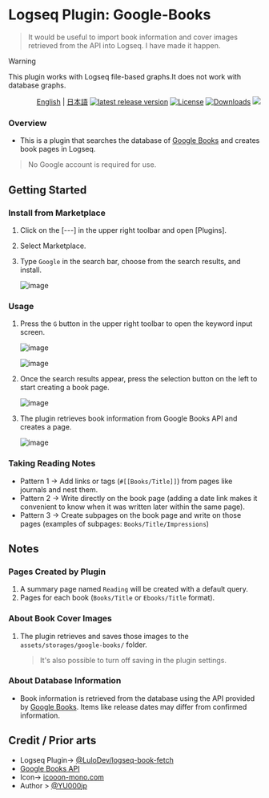 # Logseq Plugin: Google-Books

> It would be useful to import book information and cover images retrieved from the API into Logseq. I have made it happen.

> [!WARNING]
> This plugin works with Logseq file-based graphs.It does not work with database graphs.

<div align="right">
   
[English](https://github.com/YU000jp/logseq-plugin-google-books) | [日本語](https://github.com/YU000jp/logseq-plugin-google-books/blob/master/README.ja.md) [![latest release version](https://img.shields.io/github/v/release/YU000jp/logseq-plugin-google-books)](https://github.com/YU000jp/logseq-plugin-google-books/releases)
[![License](https://img.shields.io/github/license/YU000jp/logseq-plugin-google-books?color=blue)](https://github.com/YU000jp/logseq-plugin-google-books/blob/main/LICENSE)
[![Downloads](https://img.shields.io/github/downloads/YU000jp/logseq-plugin-google-books/total.svg)](https://github.com/YU000jp/logseq-plugin-google-books/releases) <a href="https://www.buymeacoffee.com/yu000japan"><img src="https://img.buymeacoffee.com/button-api/?text=Buy me a pizza&emoji=🍕&slug=yu000japan&button_colour=FFDD00&font_colour=000000&font_family=Poppins&outline_colour=000000&coffee_colour=ffffff" /></a>
</div>

### Overview

- This is a plugin that searches the database of [Google Books](https://books.google.com/) and creates book pages in Logseq.
> No Google account is required for use.

## Getting Started

### Install from Marketplace

1. Click on the [---] in the upper right toolbar and open [Plugins].
1. Select Marketplace.
1. Type `Google` in the search bar, choose from the search results, and install.

   ![image](https://github.com/YU000jp/logseq-plugin-google-books/assets/111847207/95d3bf4e-59ef-4de8-b7ec-2741ef42768e)

### Usage

1. Press the `G` button in the upper right toolbar to open the keyword input screen.

   ![image](https://github.com/YU000jp/logseq-plugin-google-books/assets/111847207/95cabefd-ef37-4a26-9ae7-c0d877a287f7)

   ![image](https://github.com/YU000jp/logseq-plugin-google-books/assets/111847207/75cbf770-b18d-4325-9c8c-07624d8372d7)
1. Once the search results appear, press the selection button on the left to start creating a book page.

   ![image](https://github.com/YU000jp/logseq-plugin-google-books/assets/111847207/52041143-0fec-4155-9b6d-28de6cacff41)
1. The plugin retrieves book information from Google Books API and creates a page.

   ![image](https://github.com/YU000jp/logseq-plugin-google-books/assets/111847207/8d9db0aa-a2d7-453b-a771-138c2b261196)

### Taking Reading Notes

- Pattern 1 -> Add links or tags (`#[[Books/Title]]`) from pages like journals and nest them.
- Pattern 2 -> Write directly on the book page (adding a date link makes it convenient to know when it was written later within the same page).
- Pattern 3 -> Create subpages on the book page and write on those pages (examples of subpages: `Books/Title/Impressions`)

## Notes

### Pages Created by Plugin

1. A summary page named `Reading` will be created with a default query.
1. Pages for each book (`Books/Title` or `Ebooks/Title` format).

### About Book Cover Images

1. The plugin retrieves and saves those images to the `assets/storages/google-books/` folder.
   > It's also possible to turn off saving in the plugin settings.

### About Database Information

- Book information is retrieved from the database using the API provided by [Google Books](https://books.google.com/). Items like release dates may differ from confirmed information.

## Credit / Prior arts

- Logseq Plugin-> [@LuloDev/logseq-book-fetch](https://github.com/LuloDev/logseq-book-fetch)
- [Google Books API](https://developers.google.com/books/docs/v1/using)
- Icon-> [icooon-mono.com](https://icooon-mono.com/11122-%e3%81%88%e3%82%93%e3%81%b4%e3%81%a4%e4%bb%98%e3%81%8d%e3%81%ae%e3%83%8e%e3%83%bc%e3%83%88%e3%82%a2%e3%82%a4%e3%82%b3%e3%83%b3/)
- Author > [@YU000jp](https://github.com/YU000jp)
